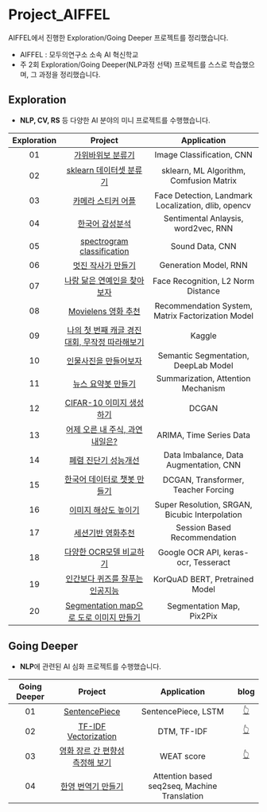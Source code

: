 # Project_AIFFEL
AIFFEL에서 진행한 Exploration/Going Deeper 프로젝트를 정리했습니다.
- AIFFEL : 모두의연구소 소속 AI 혁신학교
- 주 2회 Exploration/Going Deeper(NLP과정 선택) 프로젝트를 스스로 학습했으며, 그 과정을 정리했습니다. 

## Exploration
- **NLP, CV, RS** 등 다양한 AI 분야의 미니 프로젝트를 수행했습니다.

|Exploration|Project|Application|
|:------:|:---------:|:---------:|
|01|[가위바위보 분류기](https://github.com/miinkang/AI_Project_AIFFEL/blob/main/%5BE-01%5DRockPaperScissors_Classifier.ipynb)|Image Classification, CNN|
|02|[sklearn 데이터셋 분류기](https://github.com/miinkang/AI_Project_AIFFEL/blob/main/%5BE-02%5Dsklearn_dataset_classification.ipynb)|sklearn, ML Algorithm, Comfusion Matrix|
|03|[카메라 스티커 어플](https://github.com/miinkang/AI_Project_AIFFEL/blob/main/%5BE-03%5Dcamera_sticker_application.ipynb)|Face Detection, Landmark Localization, dlib, opencv|
|04|[한국어 감성분석](https://github.com/miinkang/AI_Project_AIFFEL/blob/main/%5BE-04%5Dmovie_review_sentimental_classification.ipynb)|Sentimental Anlaysis, word2vec, RNN|
|05|[spectrogram classification](https://github.com/miinkang/AI_Project_AIFFEL/blob/main/%5BE-05%5Dspectrogram_classification.ipynb)|Sound Data, CNN|
|06|[멋진 작사가 만들기](https://github.com/miinkang/AI_Project_AIFFEL/blob/main/%5BE-06%5Dlyrics_generator.ipynb)|Generation Model, RNN|
|07|[나랑 닮은 연예인을 찾아보자](https://github.com/miinkang/AI_Project_AIFFEL/blob/main/%5BE-07%5Dcelebrity_who_looks_like_me.ipynb)|Face Recognition, L2 Norm Distance|
|08|[Movielens 영화 추천](https://github.com/miinkang/AI_Project_AIFFEL/blob/main/%5BE-08%5DMovielens_recommendation.ipynb)|Recommendation System, Matrix Factorization Model|
|09|[나의 첫 번째 캐글 경진대회, 무작정 따라해보기](https://github.com/miinkang/AI_Project_AIFFEL/blob/main/%5BE-09%5Dmy_1st_kaggle_competition.ipynb)|Kaggle|
|10|[인물사진을 만들어보자](https://github.com/miinkang/AI_Project_AIFFEL/blob/main/%5BE-10%5DLet's_make_portrait_mode.ipynb)|Semantic Segmentation, DeepLab Model|
|11|[뉴스 요약봇 만들기](https://github.com/miinkang/AI_Project_AIFFEL/blob/main/%5BE-11%5Dnews_summarization.ipynb)|Summarization, Attention Mechanism|
|12|[CIFAR-10 이미지 생성하기](https://github.com/miinkang/AI_Project_AIFFEL/blob/main/%5BE-12%5Dgenerate_cifar-10.ipynb)|DCGAN|
|13|[어제 오른 내 주식, 과연 내일은?](https://github.com/miinkang/AI_Project_AIFFEL/blob/main/%5BE-13%5DARIMA_stock_prediction.ipynb)|ARIMA, Time Series Data|
|14|[폐렴 진단기 성능개선](https://github.com/miinkang/AI_Project_AIFFEL/blob/main/%5BE-14%5Dpneumonia_medical_diagnosis.ipynb)|Data Imbalance, Data Augmentation, CNN|
|15|[한국어 데이터로 챗봇 만들기](https://github.com/miinkang/AI_Project_AIFFEL/blob/main/%5BE-15%5Dkor_chatbot.ipynb)|DCGAN, Transformer, Teacher Forcing|
|16|[이미지 해상도 높이기](https://github.com/miinkang/AI_Project_AIFFEL/blob/main/%5BE-16%5DSRGAN_super_resolution.ipynb)|Super Resolution, SRGAN, Bicubic Interpolation|
|17|[세션기반 영화추천](https://github.com/miinkang/AI_Project_AIFFEL/blob/main/%5BE-17%5DMovielens_SBR.ipynb)|Session Based Recommendation|
|18|[다양한 OCR모델 비교하기](https://github.com/miinkang/AI_Project_AIFFEL/blob/main/%5BE-18%5DOCR.ipynb)|Google OCR API, keras-ocr, Tesseract|
|19|[인간보다 퀴즈를 잘푸는 인공지능](https://github.com/miinkang/AI_Project_AIFFEL/blob/main/%5BE-19%5DKorQuAD_BERT.ipynb)|KorQuAD BERT, Pretrained Model|
|20|[Segmentation map으로 도로 이미지 만들기](https://github.com/miinkang/AI_Project_AIFFEL/blob/main/%5BE-20%5Dsegmentation_map_Pix2Pix.ipynb)|Segmentation Map, Pix2Pix|


## Going Deeper
- **NLP**에 관련된 AI 심화 프로젝트를 수행했습니다.

|Going Deeper|Project|Application|blog|
|:---------:|:---------:|:---------:|:---------:|
|01|[SentencePiece](https://github.com/miinkang/AI_Project_AIFFEL/blob/main/%5BGD-02%5DSentencePiece.ipynb)|SentencePiece, LSTM|[👆](https://miinkang.github.io/nlp/how_to_preprocess_natural_language/)|
|02|[TF-IDF Vectorization](https://github.com/miinkang/AI_Project_AIFFEL/blob/main/%5BGD-04%5DTFIDF_vectorization.ipynb)|DTM, TF-IDF|[👆](https://miinkang.github.io/nlp/distributed_representation/)|
|03|[영화 장르 간 편향성 측정해 보기](https://github.com/miinkang/AI_Project_AIFFEL/blob/main/%5BGD-06%5Dword_embedding_association_WEAT.ipynb)|WEAT score|[👆](https://miinkang.github.io/ml/dl/weight_initialization/)|
|04|[한영 번역기 만들기](https://github.com/miinkang/AI_Project_AIFFEL/blob/main/%5BGD-08%5Dattention_based_seq2seq_translation.ipynb)|Attention based seq2seq, Machine Translation||
